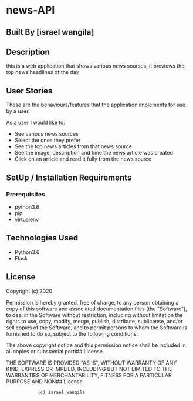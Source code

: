 # news-API
## Built By [israel wangila]
## Description
 this is a web application that shows various news sourses, it previews the top news headlines of the day

 ## User Stories
These are the behaviours/features that the application implements for use by a user.

As a user I would like to:
* See various news sources
* Select the ones they prefer
* See the top news articles from that news source
* See the image, description and time the news article was created
* Click on an article and read it fully from the news source

## SetUp / Installation Requirements
### Prerequisites
* python3.6
* pip
* virtualenv

## Technologies Used
* Python3.6
* Flask
## License

Copyright (c) 2020


Permission is hereby granted, free of charge, to any person obtaining a copy of this software and associated documentation files (the "Software"), to deal in the Software without restriction, including without limitation the rights to use, copy, modify, merge, publish, distribute, sublicense, and/or sell copies of the Software, and to permit persons to whom the Software is furnished to do so, subject to the following conditions:

The above copyright notice and this permission notice shall be included in all copies or substantial porti## License.

THE SOFTWARE IS PROVIDED "AS IS", WITHOUT WARRANTY OF ANY KIND, EXPRESS OR IMPLIED, INCLUDING BUT NOT LIMITED TO THE WARRANTIES OF MERCHANTABILITY, FITNESS FOR A PARTICULAR PURPOSE AND NON## License

                (c) israel wangila
